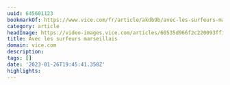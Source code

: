 ```yaml
---
uuid: 645601123
bookmarkOf: https://www.vice.com/fr/article/akdb9b/avec-les-surfeurs-marseillais
category: article
headImage: https://video-images.vice.com/articles/60535d966f2c220093ff1781/lede/1616076461822-nicomallaret2.jpeg?image-resize-opts=Y3JvcD0xeHc6MC45NzA1MTM5MDA1ODk3MjJ4aDtjZW50ZXIsY2VudGVyJnJlc2l6ZT0xMjAwOiomcmVzaXplPTEyMDA6Kg
title: Avec les surfeurs marseillais
domain: vice.com
description:
tags: []
date: '2023-01-26T19:45:41.358Z'
highlights:
---
```



